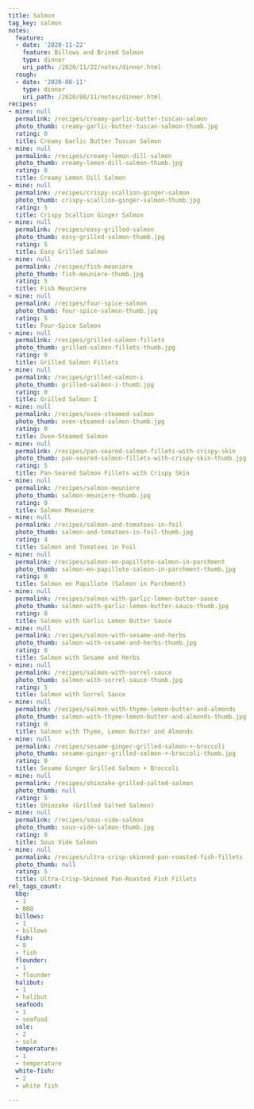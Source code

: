 ```yaml
---
title: Salmon
tag_key: salmon
notes:
  feature:
  - date: '2020-11-22'
    feature: Billows and Brined Salmon
    type: dinner
    uri_path: /2020/11/22/notes/dinner.html
  rough:
  - date: '2020-08-11'
    type: dinner
    uri_path: /2020/08/11/notes/dinner.html
recipes:
- mine: null
  permalink: /recipes/creamy-garlic-butter-tuscan-salmon
  photo_thumb: creamy-garlic-butter-tuscan-salmon-thumb.jpg
  rating: 0
  title: Creamy Garlic Butter Tuscan Salmon
- mine: null
  permalink: /recipes/creamy-lemon-dill-salmon
  photo_thumb: creamy-lemon-dill-salmon-thumb.jpg
  rating: 0
  title: Creamy Lemon Dill Salmon
- mine: null
  permalink: /recipes/crispy-scallion-ginger-salmon
  photo_thumb: crispy-scallion-ginger-salmon-thumb.jpg
  rating: 5
  title: Crispy Scallion Ginger Salmon
- mine: null
  permalink: /recipes/easy-grilled-salmon
  photo_thumb: easy-grilled-salmon-thumb.jpg
  rating: 5
  title: Easy Grilled Salmon
- mine: null
  permalink: /recipes/fish-meuniere
  photo_thumb: fish-meuniere-thumb.jpg
  rating: 5
  title: Fish Meuniere
- mine: null
  permalink: /recipes/four-spice-salmon
  photo_thumb: four-spice-salmon-thumb.jpg
  rating: 5
  title: Four-Spice Salmon
- mine: null
  permalink: /recipes/grilled-salmon-fillets
  photo_thumb: grilled-salmon-fillets-thumb.jpg
  rating: 0
  title: Grilled Salmon Fillets
- mine: null
  permalink: /recipes/grilled-salmon-i
  photo_thumb: grilled-salmon-i-thumb.jpg
  rating: 0
  title: Grilled Salmon I
- mine: null
  permalink: /recipes/oven-steamed-salmon
  photo_thumb: oven-steamed-salmon-thumb.jpg
  rating: 0
  title: Oven-Steamed Salmon
- mine: null
  permalink: /recipes/pan-seared-salmon-fillets-with-crispy-skin
  photo_thumb: pan-seared-salmon-fillets-with-crispy-skin-thumb.jpg
  rating: 5
  title: Pan-Seared Salmon Fillets with Crispy Skin
- mine: null
  permalink: /recipes/salmon-meuniere
  photo_thumb: salmon-meuniere-thumb.jpg
  rating: 0
  title: Salmon Meuniere
- mine: null
  permalink: /recipes/salmon-and-tomatoes-in-foil
  photo_thumb: salmon-and-tomatoes-in-foil-thumb.jpg
  rating: 4
  title: Salmon and Tomatoes in Foil
- mine: null
  permalink: /recipes/salmon-en-papillote-salmon-in-parchment
  photo_thumb: salmon-en-papillote-salmon-in-parchment-thumb.jpg
  rating: 0
  title: Salmon en Papillote (Salmon in Parchment)
- mine: null
  permalink: /recipes/salmon-with-garlic-lemon-butter-sauce
  photo_thumb: salmon-with-garlic-lemon-butter-sauce-thumb.jpg
  rating: 0
  title: Salmon with Garlic Lemon Butter Sauce
- mine: null
  permalink: /recipes/salmon-with-sesame-and-herbs
  photo_thumb: salmon-with-sesame-and-herbs-thumb.jpg
  rating: 0
  title: Salmon with Sesame and Herbs
- mine: null
  permalink: /recipes/salmon-with-sorrel-sauce
  photo_thumb: salmon-with-sorrel-sauce-thumb.jpg
  rating: 5
  title: Salmon with Sorrel Sauce
- mine: null
  permalink: /recipes/salmon-with-thyme-lemon-butter-and-almonds
  photo_thumb: salmon-with-thyme-lemon-butter-and-almonds-thumb.jpg
  rating: 0
  title: Salmon with Thyme, Lemon Butter and Almonds
- mine: null
  permalink: /recipes/sesame-ginger-grilled-salmon-+-broccoli
  photo_thumb: sesame-ginger-grilled-salmon-+-broccoli-thumb.jpg
  rating: 0
  title: Sesame Ginger Grilled Salmon + Broccoli
- mine: null
  permalink: /recipes/shiozake-grilled-salted-salmon
  photo_thumb: null
  rating: 5
  title: Shiozake (Grilled Salted Salmon)
- mine: null
  permalink: /recipes/sous-vide-salmon
  photo_thumb: sous-vide-salmon-thumb.jpg
  rating: 0
  title: Sous Vide Salmon
- mine: null
  permalink: /recipes/ultra-crisp-skinned-pan-roasted-fish-fillets
  photo_thumb: null
  rating: 5
  title: Ultra-Crisp-Skinned Pan-Roasted Fish Fillets
rel_tags_count:
  bbq:
  - 1
  - BBQ
  billows:
  - 1
  - billows
  fish:
  - 8
  - fish
  flounder:
  - 1
  - flounder
  halibut:
  - 1
  - halibut
  seafood:
  - 1
  - seafood
  sole:
  - 2
  - sole
  temperature:
  - 1
  - temperature
  white-fish:
  - 2
  - white fish

---
```

